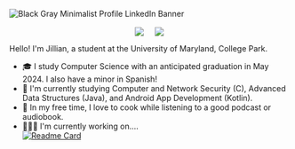 ![Black   Gray Minimalist Profile LinkedIn Banner](https://github.com/jillsands/jillsands/assets/67645854/e60aa8ce-8a5e-4ac7-b6e9-3361f9245588)
<p align="center">
  <a href="https://linkedin.com/in/jillian-sands-9196211b3/" target="blank"><img align="center" src="https://img.shields.io/badge/Jillian Sands-0077B5?style=for-the-badge&logo=linkedin&logoColor=white" /></a> &nbsp;&nbsp;&nbsp;
  <a href="mailto:jesands21@gmail.com" target="blank"><img align="center" src="https://img.shields.io/badge/jesands21@gmail.com-D14836?style=for-the-badge&logo=gmail&logoColor=white" /></a> 
</p>

Hello! I'm Jillian, a student at the University of Maryland, College Park.
- 🎓  I study Computer Science with an anticipated graduation in May 2024. I also have a minor in Spanish!
- 🌱  I'm currently studying Computer and Network Security (C), Advanced Data Structures (Java), and Android App Development (Kotlin).
- 🍝 In my free time, I love to cook while listening to a good podcast or audiobook.
- 👩🏽‍💻 I'm currently working on.... <br>
  [![Readme Card](https://github-readme-stats.vercel.app/api/pin/?username=jillsands&repo=ontrack2)](https://github.com/jillsands/OnTrack2)
